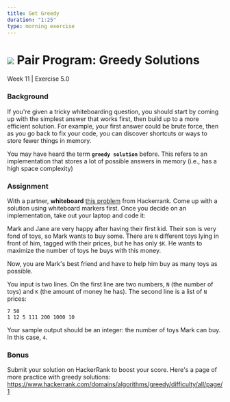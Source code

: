 ```yaml
---
title: Get Greedy
duration: "1:25"
type: morning exercise
---
```


# ![](https://ga-dash.s3.amazonaws.com/production/assets/logo-9f88ae6c9c3871690e33280fcf557f33.png) Pair Program: Greedy Solutions
Week 11 | Exercise 5.0

### Background
If you're given a tricky whiteboarding question, you should start by coming up with the simplest answer that works first, then build up to a more efficient solution. For example, your first answer could be brute force, then as you go back to fix your code, you can discover shortcuts or ways to store fewer things in memory.

You may have heard the term **`greedy solution`** before. This refers to an implementation that stores a lot of possible answers in memory (i.e., has a high space complexity)


### Assignment
With a partner, **whiteboard** [this problem](https://www.hackerrank.com/challenges/mark-and-toys) from Hackerrank. Come up with a solution using whiteboard markers first. Once you decide on an implementation, take out your laptop and code it:

Mark and Jane are very happy after having their first kid. Their son is very fond of toys, so Mark wants to buy some. There are `N` different toys lying in front of him, tagged with their prices, but he has only `$K`. He wants to maximize the number of toys he buys with this money.

Now, you are Mark's best friend and have to help him buy as many toys as possible.

You input is two lines. On the first line are two numbers, `N` (the number of toys) and `K` (the amount of money he has). The second line is a list of `N` prices:

```
7 50
1 12 5 111 200 1000 10
```

Your sample output should be an integer: the number of toys Mark can buy. In this case, `4`.


### Bonus
Submit your solution on HackerRank to boost your score. Here's a page of more practice with greedy solutions: https://www.hackerrank.com/domains/algorithms/greedy/difficulty/all/page/1
